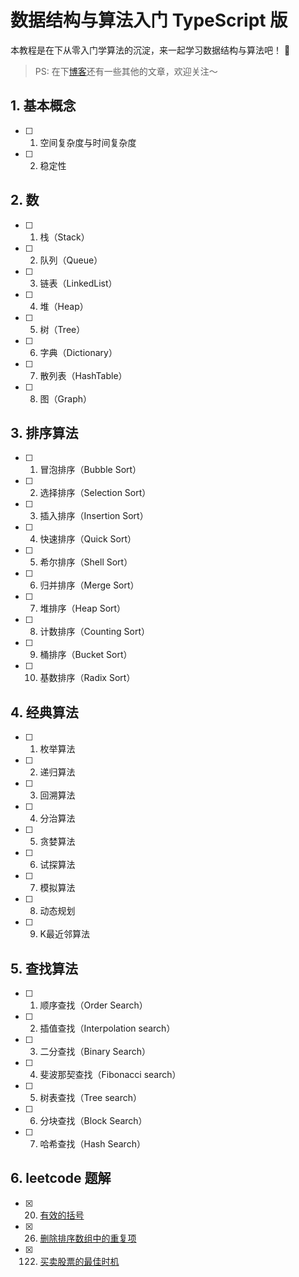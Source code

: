 # 数据结构与算法入门 TypeScript 版

本教程是在下从零入门学算法的沉淀，来一起学习数据结构与算法吧！ 🥳

> PS: 在下[博客](https://github.com/SHERlocked93/blog)还有一些其他的文章，欢迎关注～

## 1. 基本概念

- [ ] 1. 空间复杂度与时间复杂度
- [ ] 2. 稳定性

## 2. 数

- [ ] 1. 栈（Stack）
- [ ] 2. 队列（Queue）
- [ ] 3. 链表（LinkedList）
- [ ] 4. 堆（Heap）
- [ ] 5. 树（Tree）
- [ ] 6. 字典（Dictionary）
- [ ] 7. 散列表（HashTable）
- [ ] 8. 图（Graph）


## 3. 排序算法

- [ ] 1. 冒泡排序（Bubble Sort）
- [ ] 2. 选择排序（Selection Sort）
- [ ] 3. 插入排序（Insertion Sort）
- [ ] 4. 快速排序（Quick Sort）
- [ ] 5. 希尔排序（Shell Sort）
- [ ] 6. 归并排序（Merge Sort）
- [ ] 7. 堆排序（Heap Sort）
- [ ] 8. 计数排序（Counting Sort）
- [ ] 9. 桶排序（Bucket Sort）
- [ ] 10. 基数排序（Radix Sort）


## 4. 经典算法

- [ ] 1. 枚举算法
- [ ] 2. 递归算法
- [ ] 3. 回溯算法
- [ ] 4. 分治算法
- [ ] 5. 贪婪算法
- [ ] 6. 试探算法
- [ ] 7. 模拟算法
- [ ] 8. 动态规划
- [ ] 9. K最近邻算法


## 5. 查找算法

- [ ] 1. 顺序查找（Order Search）
- [ ] 2. 插值查找（Interpolation search）
- [ ] 3. 二分查找（Binary Search）
- [ ] 4. 斐波那契查找（Fibonacci search）
- [ ] 5. 树表查找（Tree search）
- [ ] 6. 分块查找（Block Search）
- [ ] 7. 哈希查找（Hash Search）


## 6. leetcode 题解

- [x] 020. [有效的括号](https://github.com/SHERlocked93/ts-datastructures-algorithms/blob/master/06_leetcode%E9%A2%98%E8%A7%A3/020_%E6%9C%89%E6%95%88%E7%9A%84%E6%8B%AC%E5%8F%B7.ts)
- [x] 026. [删除排序数组中的重复项](https://github.com/SHERlocked93/ts-datastructures-algorithms/blob/master/06_leetcode%E9%A2%98%E8%A7%A3/026_%E5%88%A0%E9%99%A4%E6%8E%92%E5%BA%8F%E6%95%B0%E7%BB%84%E4%B8%AD%E7%9A%84%E9%87%8D%E5%A4%8D%E9%A1%B9.ts)
- [x] 122. [买卖股票的最佳时机](https://github.com/SHERlocked93/ts-datastructures-algorithms/blob/master/06_leetcode%E9%A2%98%E8%A7%A3/122_%E4%B9%B0%E5%8D%96%E8%82%A1%E7%A5%A8%E7%9A%84%E6%9C%80%E4%BD%B3%E6%97%B6%E6%9C%BA.ts)
